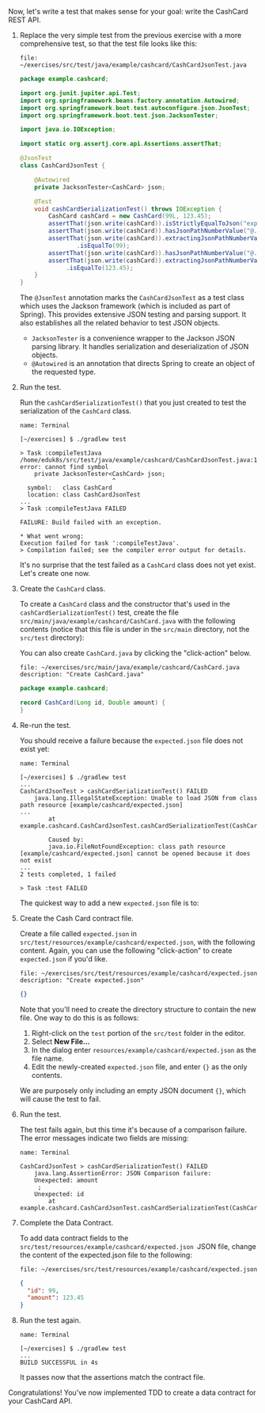 Now, let's write a test that makes sense for your goal: write the CashCard REST API.

1. Replace the very simple test from the previous exercise with a more comprehensive test, so that the test file looks
   like this:

   ```editor:open-file
   file: ~/exercises/src/test/java/example/cashcard/CashCardJsonTest.java
   ```

   ```java
   package example.cashcard;

   import org.junit.jupiter.api.Test;
   import org.springframework.beans.factory.annotation.Autowired;
   import org.springframework.boot.test.autoconfigure.json.JsonTest;
   import org.springframework.boot.test.json.JacksonTester;

   import java.io.IOException;

   import static org.assertj.core.api.Assertions.assertThat;

   @JsonTest
   class CashCardJsonTest {

       @Autowired
       private JacksonTester<CashCard> json;

       @Test
       void cashCardSerializationTest() throws IOException {
           CashCard cashCard = new CashCard(99L, 123.45);
           assertThat(json.write(cashCard)).isStrictlyEqualToJson("expected.json");
           assertThat(json.write(cashCard)).hasJsonPathNumberValue("@.id");
           assertThat(json.write(cashCard)).extractingJsonPathNumberValue("@.id")
                   .isEqualTo(99);
           assertThat(json.write(cashCard)).hasJsonPathNumberValue("@.amount");
           assertThat(json.write(cashCard)).extractingJsonPathNumberValue("@.amount")
                .isEqualTo(123.45);
       }
   }
   ```

   The `@JsonTest` annotation marks the `CashCardJsonTest` as a test class which uses the Jackson framework (which is
   included as part of Spring). This provides extensive JSON testing and parsing support. It also establishes all the
   related behavior to test JSON objects.

   - `JacksonTester` is a convenience wrapper to the Jackson JSON parsing library. It handles serialization and
     deserialization of JSON objects.
   - `@Autowired` is an annotation that directs Spring to create an object of the requested type.

1. Run the test.

   Run the `cashCardSerializationTest()` that you just created to test the serialization of the `CashCard` class.

   ```dashboard:open-dashboard
   name: Terminal
   ```

   ```shell
   [~/exercises] $ ./gradlew test

   > Task :compileTestJava
   /home/eduk8s/src/test/java/example/cashcard/CashCardJsonTest.java:16: error: cannot find symbol
       private JacksonTester<CashCard> json;
                             ^
     symbol:   class CashCard
     location: class CashCardJsonTest
   ...
   > Task :compileTestJava FAILED

   FAILURE: Build failed with an exception.

   * What went wrong:
   Execution failed for task ':compileTestJava'.
   > Compilation failed; see the compiler error output for details.
   ```

   It's no surprise that the test failed as a `CashCard` class does not yet exist. Let's create one now.

1. Create the `CashCard` class.

   To create a `CashCard` class and the constructor that's used in the `cashCardSerializationTest()` test, create the
   file `src/main/java/example/cashcard/CashCard.java` with the following contents (notice that this file is under in
   the `src/main` directory, not the `src/test` directory):

   You can also create `CashCard.java` by clicking the "click-action" below.

   ```editor:append-lines-to-file
   file: ~/exercises/src/main/java/example/cashcard/CashCard.java
   description: "Create CashCard.java"
   ```

   ```java
   package example.cashcard;

   record CashCard(Long id, Double amount) {
   }
   ```

1. Re-run the test.

   You should receive a failure because the `expected.json` file does not exist yet:

   ```dashboard:open-dashboard
   name: Terminal
   ```

   ```shell
   [~/exercises] $ ./gradlew test
   ...
   CashCardJsonTest > cashCardSerializationTest() FAILED
       java.lang.IllegalStateException: Unable to load JSON from class path resource [example/cashcard/expected.json]
   ...
           at example.cashcard.CashCardJsonTest.cashCardSerializationTest(CashCardJsonTest.java:21)

           Caused by:
           java.io.FileNotFoundException: class path resource [example/cashcard/expected.json] cannot be opened because it does not exist
   ...
   2 tests completed, 1 failed

   > Task :test FAILED
   ```

   The quickest way to add a new `expected.json` file is to:

1. Create the Cash Card contract file.

   Create a file called `expected.json` in `src/test/resources/example/cashcard/expected.json`, with the following
   content. Again, you can use the following "click-action" to create `expected.json` if you'd like.

   ```editor:append-lines-to-file
   file: ~/exercises/src/test/resources/example/cashcard/expected.json
   description: "Create expected.json"
   ```

   ```json
   {}
   ```

   Note that you'll need to create the directory structure to contain the new file. One way to do this is as follows:

   1. Right-click on the `test` portion of the `src/test` folder in the editor.
   1. Select **New File...**
   1. In the dialog enter `resources/example/cashcard/expected.json` as the file name.
   1. Edit the newly-created `expected.json` file, and enter `{}` as the only contents.

   We are purposely only including an empty JSON document `{}`, which will cause the test to fail.

1. Run the test.

   The test fails again, but this time it's because of a comparison failure. The error messages indicate two fields are
   missing:

   ```dashboard:open-dashboard
   name: Terminal
   ```

   ```shell
   CashCardJsonTest > cashCardSerializationTest() FAILED
       java.lang.AssertionError: JSON Comparison failure:
       Unexpected: amount
        ;
       Unexpected: id
           at example.cashcard.CashCardJsonTest.cashCardSerializationTest(CashCardJsonTest.java:21)
   ```

1. Complete the Data Contract.

   To add data contract fields to the `src/test/resources/example/cashcard/expected.json `JSON file, change the content
   of the expected.json file to the following:

   ```editor:open-file
   file: ~/exercises/src/test/resources/example/cashcard/expected.json
   ```

   ```json
   {
     "id": 99,
     "amount": 123.45
   }
   ```

1. Run the test again.

   ```dashboard:open-dashboard
   name: Terminal
   ```

   ```shell
   [~/exercises] $ ./gradlew test
   ...
   BUILD SUCCESSFUL in 4s
   ```

   It passes now that the assertions match the contract file.

Congratulations! You've now implemented TDD to create a data contract for your CashCard API.
